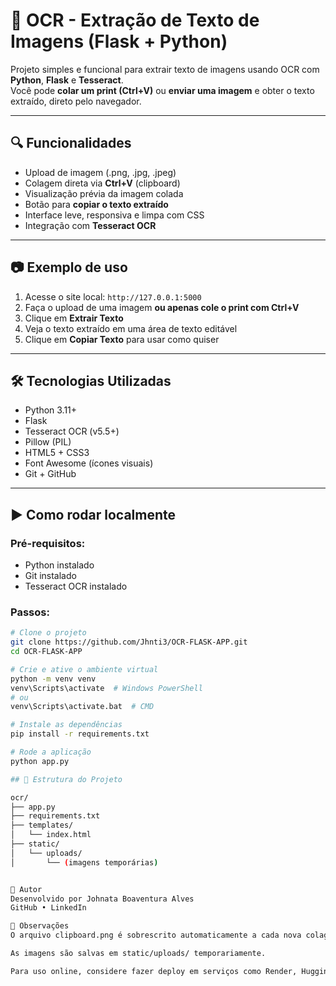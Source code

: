# 🧠 OCR - Extração de Texto de Imagens (Flask + Python)

Projeto simples e funcional para extrair texto de imagens usando OCR com **Python**, **Flask** e **Tesseract**.  
Você pode **colar um print (Ctrl+V)** ou **enviar uma imagem** e obter o texto extraído, direto pelo navegador.

---

## 🔍 Funcionalidades

- Upload de imagem (.png, .jpg, .jpeg)
- Colagem direta via **Ctrl+V** (clipboard)
- Visualização prévia da imagem colada
- Botão para **copiar o texto extraído**
- Interface leve, responsiva e limpa com CSS
- Integração com **Tesseract OCR**

---

## 📷 Exemplo de uso

1. Acesse o site local: `http://127.0.0.1:5000`
2. Faça o upload de uma imagem **ou apenas cole o print com Ctrl+V**
3. Clique em **Extrair Texto**
4. Veja o texto extraído em uma área de texto editável
5. Clique em **Copiar Texto** para usar como quiser

---

## 🛠 Tecnologias Utilizadas

- Python 3.11+
- Flask
- Tesseract OCR (v5.5+)
- Pillow (PIL)
- HTML5 + CSS3
- Font Awesome (ícones visuais)
- Git + GitHub

---

## ▶️ Como rodar localmente

### Pré-requisitos:
- Python instalado
- Git instalado
- Tesseract OCR instalado

### Passos:

```bash
# Clone o projeto
git clone https://github.com/Jhnti3/OCR-FLASK-APP.git
cd OCR-FLASK-APP

# Crie e ative o ambiente virtual
python -m venv venv
venv\Scripts\activate  # Windows PowerShell
# ou
venv\Scripts\activate.bat  # CMD

# Instale as dependências
pip install -r requirements.txt

# Rode a aplicação
python app.py

## 📂 Estrutura do Projeto

ocr/
├── app.py
├── requirements.txt
├── templates/
│   └── index.html
├── static/
│   └── uploads/
│       └── (imagens temporárias)


📝 Autor
Desenvolvido por Johnata Boaventura Alves
GitHub • LinkedIn

📌 Observações
O arquivo clipboard.png é sobrescrito automaticamente a cada nova colagem de imagem.

As imagens são salvas em static/uploads/ temporariamente.

Para uso online, considere fazer deploy em serviços como Render, Hugging Face Spaces ou Heroku.
